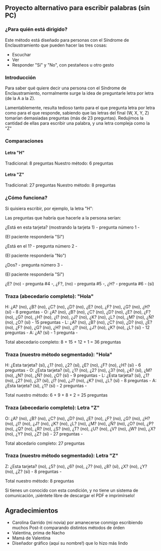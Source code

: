 ## Proyecto alternativo para escribir palabras (sin PC)

### ¿Para quién está dirigido?

Este método está diseñado para personas con el Síndrome de Enclaustramiento que pueden hacer las tres cosas:

- Escuchar
- Ver
- Responder "Sí" y "No", con pestañeos u otro gesto

### Introducción

Para saber qué quiere decir una persona con el Síndrome de Enclaustramiento, normalmente surge la idea de preguntarle letra por letra (de la A a la Z).

Lamentablemente, resulta tedioso tanto para el que pregunta letra por letra como para el que responde, sabiendo que las letras del final (W, X, Y, Z) tomarían demasiadas preguntas (más de 23 preguntas).
Redujimos la cantidad de ellas para escribir una palabra, y una letra compleja como la "Z"


### Comparaciones

#### Letra "H"

Tradicional: 8 preguntas
Nuestro método: 6 preguntas

#### Letra "Z"

Tradicional: 27 preguntas
Nuestro método: 8 preguntas


### ¿Cómo funciona?

Si quisiera escribir, por ejemplo, la letra "H":

Las preguntas que habría que hacerle a la persona serían:

¿Está en esta tarjeta? (mostrando la tarjeta 1) - pregunta número 1 -

(El paciente respondería "Sí")

¿Está en el 1? - pregunta número 2 -

(El paciente respondería "No")

¿Dos? - pregunta número 3 -

(El paciente respondería "Sí")

¿E? (no) - pregunta #4 -, ¿F?, (no) - pregunta #5 -, ¿H? - pregunta #6 - (sí)

### Traza (abecedario completo): "Hola"

H: ¿A? (no), ¿B? (no), ¿C? (no), ¿D? (no), ¿E? (no), ¿F? (no), ¿G? (no), ¿H? (sí) - 8 preguntas -
O: ¿A? (no), ¿B? (no), ¿C? (no), ¿D? (no), ¿E? (no), ¿F? (no), ¿G? (no), ¿H? (no), ¿I? (no), ¿J? (no), ¿K? (no), ¿L? (no), ¿M? (no), ¿Ñ? (no), ¿O? (sí) - 15 preguntas -
L: ¿A? (no), ¿B? (no), ¿C? (no), ¿D? (no), ¿E? (no), ¿F? (no), ¿G? (no), ¿H? (no), ¿I? (no), ¿J? (no), ¿K? (no), ¿L? (sí) - 12 preguntas -
A: ¿A? (sí) - 1 pregunta -

Total abecedario completo: 8 + 15 + 12 + 1 = 36 preguntas

### Traza (nuestro método segmentado): "Hola"

H: ¿Esta tarjeta? (sí), ¿1? (no), ¿2? (sí), ¿E? (no), ¿F? (no), ¿H? (sí) - 6 preguntas -
O: ¿Esta tarjeta? (sí), ¿1? (no), ¿2? (no), ¿3? (no), ¿4? (sí), ¿M? (no), ¿N? (no), ¿Ñ? (no), ¿O? (sí) - 9 preguntas -
L: ¿Esta tarjeta? (sí), ¿1? (no), ¿2? (no), ¿3? (sí), ¿I? (no), ¿J? (no), ¿K? (no), ¿L? (sí) - 8 preguntas -
A: ¿Esta tarjeta? (sí), ¿1? (sí) - 2 preguntas -

Total nuestro método: 6 + 9 + 8 + 2 = 25 preguntas

### Traza (abecedario completo): Letra "Z"

O: ¿A? (no), ¿B? (no), ¿C? (no), ¿D? (no), ¿E? (no), ¿F? (no), ¿G? (no), ¿H? (no), ¿I? (no), ¿J? (no), ¿K? (no), ¿L? (no), ¿M? (no), ¿Ñ? (no), ¿O? (no), ¿P? (no), ¿Q? (no), ¿R? (no), ¿S? (no), ¿T? (no), ¿U? (no), ¿V? (no), ¿W? (no), ¿X? (no), ¿Y? (no), ¿Z? (sí) - 27 preguntas -

Total abcedario completo: 27 preguntas

### Traza (nuestro método segmentado): Letra "Z"

Z: ¿Esta tarjeta? (no), ¿5? (no), ¿6? (no), ¿7? (no), ¿8? (sí), ¿X? (no), ¿Y? (no), ¿Z? (sí) - 8 preguntas -

Total nuestro método: 8 preguntas

Si tienes un conocido con esta condición, y no tiene un sistema de comunicación, ¡siéntete libre de descargar el PDF e imprimírselo!


## Agradecimientos

- Carolina Garrido (mi novia) por amanecerse conmigo escribiendo muchos Post-it comparando distintos métodos de órden
- Valentina, prima de Nacho
- Mamá de Valentina
- Diseñador gráfico (aquí su nombre!) que lo hizo más lindo